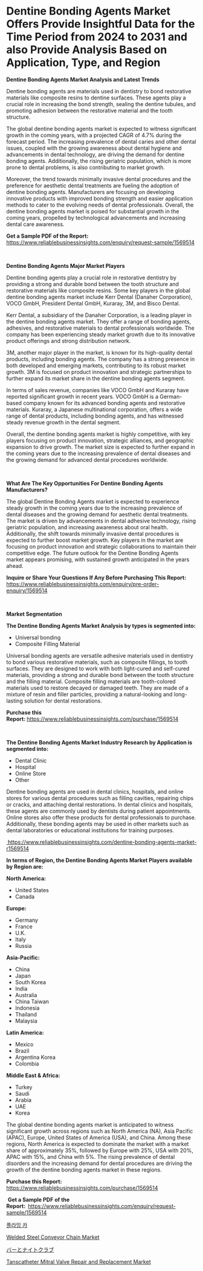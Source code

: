 <p><h1>Dentine Bonding Agents Market Offers Provide Insightful Data for the Time Period from 2024 to 2031 and also Provide Analysis Based on Application, Type, and Region</h1></p><p><strong>Dentine Bonding Agents Market Analysis and Latest Trends</strong></p>
<p><p>Dentine bonding agents are materials used in dentistry to bond restorative materials like composite resins to dentine surfaces. These agents play a crucial role in increasing the bond strength, sealing the dentine tubules, and promoting adhesion between the restorative material and the tooth structure.</p><p>The global dentine bonding agents market is expected to witness significant growth in the coming years, with a projected CAGR of 4.7% during the forecast period. The increasing prevalence of dental caries and other dental issues, coupled with the growing awareness about dental hygiene and advancements in dental technology, are driving the demand for dentine bonding agents. Additionally, the rising geriatric population, which is more prone to dental problems, is also contributing to market growth.</p><p>Moreover, the trend towards minimally invasive dental procedures and the preference for aesthetic dental treatments are fueling the adoption of dentine bonding agents. Manufacturers are focusing on developing innovative products with improved bonding strength and easier application methods to cater to the evolving needs of dental professionals. Overall, the dentine bonding agents market is poised for substantial growth in the coming years, propelled by technological advancements and increasing dental care awareness.</p></p>
<p><strong>Get a Sample PDF of the Report:&nbsp;</strong> <a href="https://www.reliablebusinessinsights.com/enquiry/request-sample/1569514">https://www.reliablebusinessinsights.com/enquiry/request-sample/1569514</a></p>
<p>&nbsp;</p>
<p><strong>Dentine Bonding Agents Major Market Players</strong></p>
<p><p>Dentine bonding agents play a crucial role in restorative dentistry by providing a strong and durable bond between the tooth structure and restorative materials like composite resins. Some key players in the global dentine bonding agents market include Kerr Dental (Danaher Corporation), VOCO GmbH, President Dental GmbH, Kuraray, 3M, and Bisco Dental.</p><p>Kerr Dental, a subsidiary of the Danaher Corporation, is a leading player in the dentine bonding agents market. They offer a range of bonding agents, adhesives, and restorative materials to dental professionals worldwide. The company has been experiencing steady market growth due to its innovative product offerings and strong distribution network.</p><p>3M, another major player in the market, is known for its high-quality dental products, including bonding agents. The company has a strong presence in both developed and emerging markets, contributing to its robust market growth. 3M is focused on product innovation and strategic partnerships to further expand its market share in the dentine bonding agents segment.</p><p>In terms of sales revenue, companies like VOCO GmbH and Kuraray have reported significant growth in recent years. VOCO GmbH is a German-based company known for its advanced bonding agents and restorative materials. Kuraray, a Japanese multinational corporation, offers a wide range of dental products, including bonding agents, and has witnessed steady revenue growth in the dental segment.</p><p>Overall, the dentine bonding agents market is highly competitive, with key players focusing on product innovation, strategic alliances, and geographic expansion to drive growth. The market size is expected to further expand in the coming years due to the increasing prevalence of dental diseases and the growing demand for advanced dental procedures worldwide.</p></p>
<p>&nbsp;</p>
<p><strong>What Are The Key Opportunities For Dentine Bonding Agents Manufacturers?</strong></p>
<p><p>The global Dentine Bonding Agents market is expected to experience steady growth in the coming years due to the increasing prevalence of dental diseases and the growing demand for aesthetic dental treatments. The market is driven by advancements in dental adhesive technology, rising geriatric population, and increasing awareness about oral health. Additionally, the shift towards minimally invasive dental procedures is expected to further boost market growth. Key players in the market are focusing on product innovation and strategic collaborations to maintain their competitive edge. The future outlook for the Dentine Bonding Agents market appears promising, with sustained growth anticipated in the years ahead.</p></p>
<p><strong>Inquire or Share Your Questions If Any Before Purchasing This Report:</strong> <a href="https://www.reliablebusinessinsights.com/enquiry/pre-order-enquiry/1569514">https://www.reliablebusinessinsights.com/enquiry/pre-order-enquiry/1569514</a></p>
<p>&nbsp;</p>
<p><strong>Market Segmentation</strong></p>
<p><strong>The Dentine Bonding Agents Market Analysis by types is segmented into:</strong></p>
<p><ul><li>Universal bonding</li><li>Composite Filling Material</li></ul></p>
<p><p>Universal bonding agents are versatile adhesive materials used in dentistry to bond various restorative materials, such as composite fillings, to tooth surfaces. They are designed to work with both light-cured and self-cured materials, providing a strong and durable bond between the tooth structure and the filling material. Composite filling materials are tooth-colored materials used to restore decayed or damaged teeth. They are made of a mixture of resin and filler particles, providing a natural-looking and long-lasting solution for dental restorations.</p></p>
<p><strong>Purchase this Report:&nbsp;</strong><a href="https://www.reliablebusinessinsights.com/purchase/1569514">https://www.reliablebusinessinsights.com/purchase/1569514</a></p>
<p>&nbsp;</p>
<p><strong>The Dentine Bonding Agents Market Industry Research by Application is segmented into:</strong></p>
<p><ul><li>Dental Clinic</li><li>Hospital</li><li>Online Store</li><li>Other</li></ul></p>
<p><p>Dentine bonding agents are used in dental clinics, hospitals, and online stores for various dental procedures such as filling cavities, repairing chips or cracks, and attaching dental restorations. In dental clinics and hospitals, these agents are commonly used by dentists during patient appointments. Online stores also offer these products for dental professionals to purchase. Additionally, these bonding agents may be used in other markets such as dental laboratories or educational institutions for training purposes.</p></p>
<p><a href="https://www.reliablebusinessinsights.com/dentine-bonding-agents-market-r1569514">&nbsp;https://www.reliablebusinessinsights.com/dentine-bonding-agents-market-r1569514</a></p>
<p><strong>In terms of Region, the Dentine Bonding Agents Market Players available by Region are:</strong></p>
<p>
    <p> <strong> North America: </strong>
        <ul>
            <li>United States</li>
            <li>Canada</li>
        </ul>
        </p> 
    <p> <strong> Europe: </strong>
        <ul>
            <li>Germany</li>
            <li>France</li>
            <li>U.K.</li>
            <li>Italy</li>
            <li>Russia</li>
        </ul>
        </p> 
    <p> <strong> Asia-Pacific: </strong>
        <ul>
            <li>China</li>
            <li>Japan</li>
            <li>South Korea</li>
            <li>India</li>
            <li>Australia</li>
            <li>China Taiwan</li>
            <li>Indonesia</li>
            <li>Thailand</li>
            <li>Malaysia</li>
        </ul>
        </p> 
    <p> <strong> Latin America: </strong>
        <ul>
            <li>Mexico</li>
            <li>Brazil</li>
            <li>Argentina Korea</li>
            <li>Colombia</li>
        </ul>
        </p> 
    <p> <strong> Middle East & Africa: </strong>
        <ul>
            <li>Turkey</li>
            <li>Saudi</li>
            <li>Arabia</li>
            <li>UAE</li>
            <li>Korea</li>
        </ul>
    </p>
    </p>
<p><p>The global dentine bonding agents market is anticipated to witness significant growth across regions such as North America (NA), Asia Pacific (APAC), Europe, United States of America (USA), and China. Among these regions, North America is expected to dominate the market with a market share of approximately 35%, followed by Europe with 25%, USA with 20%, APAC with 15%, and China with 5%. The rising prevalence of dental disorders and the increasing demand for dental procedures are driving the growth of the dentine bonding agents market in these regions.</p></p>
<p><strong>Purchase this Report: </strong><a href="https://www.reliablebusinessinsights.com/purchase/1569514">https://www.reliablebusinessinsights.com/purchase/1569514</a></p>
<p>&nbsp;<strong>Get a Sample PDF of the Report:&nbsp;&nbsp;</strong><a href="https://www.reliablebusinessinsights.com/enquiry/request-sample/1569514">https://www.reliablebusinessinsights.com/enquiry/request-sample/1569514</a></p>
<p><strong></strong></p>
<p><p><a href="https://github.com/KellyLyncyh543964/Market-Research-Report-List-2/blob/main/6391713185574.md">플라잉 카</a></p><p><a href="https://github.com/vregtldg37/Market-Research-Report-List-1/blob/main/welded-steel-conveyor-chain-market.md">Welded Steel Conveyor Chain Market</a></p><p><a href="https://github.com/zjkmgcs938405/Market-Research-Report-List-3/blob/main/5407490182764.md">バーとナイトクラブ</a></p><p><a href="https://github.com/syaifulanwaramsyori/Market-Research-Report-List-1/blob/main/tanscatheter-mitral-valve-repair-and-replacement-market.md">Tanscatheter Mitral Valve Repair and Replacement Market</a></p></p>